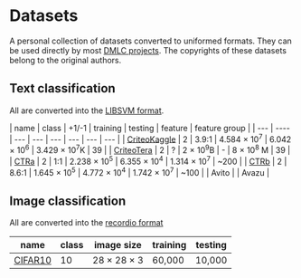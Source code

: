 # Datasets

A personal collection of datasets converted to uniformed formats. They can be
used directly by most [DMLC projects](http://dmlc.ml/). The copyrights of these datasets
belong to the original authors.

## Text classification

All are converted into the [LIBSVM format](format.md#text-data-format).

| name | class | +1/-1 |  training | testing | feature | feature group |
| ---  | ----  | --- | --- | --- | --- | --- | --- |
| [CriteoKaggle](text.md#criteo-kaggle) | 2 | 3.9:1 | 4.584 × 10<sup>7</sup> | 6.042 × 10<sup>6</sup> | 3.429 × 10<sup>7</sup>K | 39 |
| [CriteoTera](text.md#criteo-tera) | 2 | ? | 2 × 10<sup>9</sup>B | - | 8 × 10<sup>8</sup> M | 39 |
| [CTRa](text.md#ctra) | 2 | 1:1 | 2.238 × 10<sup>5</sup> | 6.355 × 10<sup>4</sup> | 1.314 × 10<sup>7</sup> | ~200 |
| [CTRb](text.md#ctrb) | 2 | 8.6:1 | 1.645 × 10<sup>5</sup> | 4.772 × 10<sup>4</sup> | 1.742 × 10<sup>7</sup> | ~100 |
| Avito |
| Avazu |

## Image classification

All are converted into the [recordio format](format.md#image-data-format)

| name | class | image size | training | testing |
| ---- | ----- | ---------- | -------- | ------- |
| [CIFAR10](image.md#cifar-10) | 10 | 28 × 28 × 3 | 60,000 | 10,000 |
